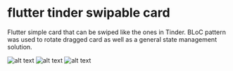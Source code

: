 # flutter tinder swipable card

Flutter simple card that can be swiped like the ones in Tinder.
BLoC pattern was used to rotate dragged card as well as a general state management solution.

![alt text](https://i.hizliresim.com/1149hss.png)
![alt text](https://i.hizliresim.com/aq2htcy.png)
![alt text](https://i.hizliresim.com/ji1wr5y.png)



